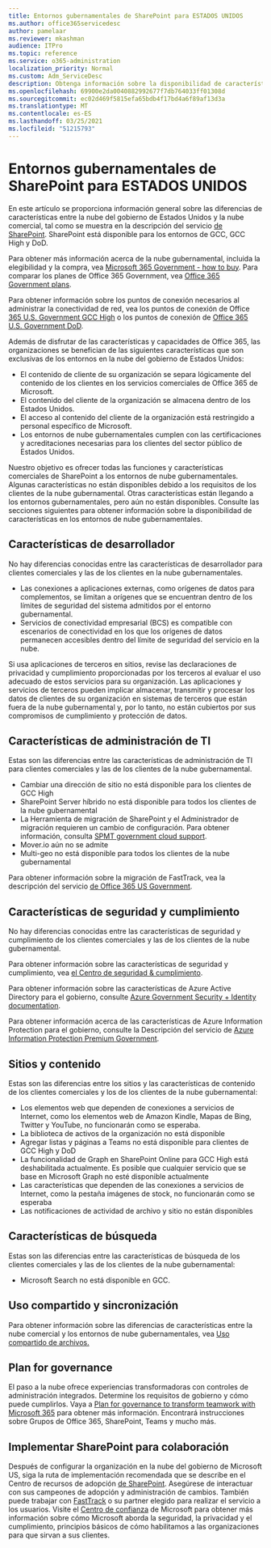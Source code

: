 ```yaml
---
title: Entornos gubernamentales de SharePoint para ESTADOS UNIDOS
ms.author: office365servicedesc
author: pamelaar
ms.reviewer: mkashman
audience: ITPro
ms.topic: reference
ms.service: o365-administration
localization_priority: Normal
ms.custom: Adm_ServiceDesc
description: Obtenga información sobre la disponibilidad de características de SharePoint para los clientes en la nube del gobierno de Estados Unidos.
ms.openlocfilehash: 69900e2da0040882992677f7db764033ff01308d
ms.sourcegitcommit: ec02d469f5815efa65bdb4f17bd4a6f89af13d3a
ms.translationtype: MT
ms.contentlocale: es-ES
ms.lasthandoff: 03/25/2021
ms.locfileid: "51215793"
---
```

# <a name="sharepoint-for-us-government-environments"></a>Entornos gubernamentales de SharePoint para ESTADOS UNIDOS

En este artículo se proporciona información general sobre las diferencias de características entre la nube del gobierno de Estados Unidos y la nube comercial, tal como se muestra en la descripción del servicio [de SharePoint](../../sharepoint-online-service-description/sharepoint-online-service-description.md). SharePoint está disponible para los entornos de GCC, GCC High y DoD. 

Para obtener más información acerca de la nube gubernamental, incluida la elegibilidad y la compra, vea [Microsoft 365 Government - how to buy](./microsoft-365-government-how-to-buy.md). Para comparar los planes de Office 365 Government, vea [Office 365 Government plans](https://www.microsoft.com/microsoft-365/government/compare-office-365-government-plans?rtc=1#EligibilityRequirements).

Para obtener información sobre los puntos de conexión necesarios al administrar la conectividad de red, vea los puntos de conexión de Office [365 U.S. Government GCC High](/office365/enterprise/office-365-u-s-government-gcc-high-endpoints#sharepoint-online-and-onedrive-for-business) o los puntos de conexión de [Office 365 U.S. Government DoD](/office365/enterprise/office-365-u-s-government-dod-endpoints#sharepoint-online-and-onedrive-for-business).

Además de disfrutar de las características y capacidades de Office 365, las organizaciones se benefician de las siguientes características que son exclusivas de los entornos en la nube del gobierno de Estados Unidos:

-   El contenido de cliente de su organización se separa lógicamente del contenido de los clientes en los servicios comerciales de Office 365 de Microsoft.
-   El contenido del cliente de la organización se almacena dentro de los Estados Unidos.
-   El acceso al contenido del cliente de la organización está restringido a personal específico de Microsoft.
-   Los entornos de nube gubernamentales cumplen con las certificaciones y acreditaciones necesarias para los clientes del sector público de Estados Unidos.

Nuestro objetivo es ofrecer todas las funciones y características comerciales de SharePoint a los entornos de nube gubernamentales. Algunas características no están disponibles debido a los requisitos de los clientes de la nube gubernamental. Otras características están llegando a los entornos gubernamentales, pero aún no están disponibles. Consulte las secciones siguientes para obtener información sobre la disponibilidad de características en los entornos de nube gubernamentales.

## <a name="developer-features"></a>Características de desarrollador

No hay diferencias conocidas entre las características de desarrollador para clientes comerciales y las de los clientes en la nube gubernamentales.

- Las conexiones a aplicaciones externas, como orígenes de datos para complementos, se limitan a orígenes que se encuentran dentro de los límites de seguridad del sistema admitidos por el entorno gubernamental.
- Servicios de conectividad empresarial (BCS) es compatible con escenarios de conectividad en los que los orígenes de datos permanecen accesibles dentro del límite de seguridad del servicio en la nube.

Si usa aplicaciones de terceros en sitios, revise las declaraciones de privacidad y cumplimiento proporcionadas por los terceros al evaluar el uso adecuado de estos servicios para su organización. Las aplicaciones y servicios de terceros pueden implicar almacenar, transmitir y procesar los datos de clientes de su organización en sistemas de terceros que están fuera de la nube gubernamental y, por lo tanto, no están cubiertos por sus compromisos de cumplimiento y protección de datos. 

## <a name="it-admin-features"></a>Características de administración de TI

Estas son las diferencias entre las características de administración de TI para clientes comerciales y las de los clientes de la nube gubernamental.

- Cambiar una dirección de sitio no está disponible para los clientes de GCC High
- SharePoint Server híbrido no está disponible para todos los clientes de la nube gubernamental
- La Herramienta de migración de SharePoint y el Administrador de migración requieren un cambio de configuración. Para obtener información, consulta [SPMT government cloud support](/sharepointmigration/spmt-install-issues#government-cloud-support).
- Mover.io aún no se admite
- Multi-geo no está disponible para todos los clientes de la nube gubernamental

Para obtener información sobre la migración de FastTrack, vea la descripción del servicio [de Office 365 US Government](./office-365-us-government.md#data-migrations-performed-by-fasttrack).

## <a name="security-and-compliance-features"></a>Características de seguridad y cumplimiento

No hay diferencias conocidas entre las características de seguridad y cumplimiento de los clientes comerciales y las de los clientes de la nube gubernamental.

Para obtener información sobre las características de seguridad y cumplimiento, vea [el Centro de seguridad & cumplimiento](../office-365-securitycompliance-center.md).

Para obtener información sobre las características de Azure Active Directory para el gobierno, consulte [Azure Government Security + Identity documentation](/azure/azure-government/documentation-government-services-securityandidentity#azure-active-directory). 

Para obtener información acerca de las características de Azure Information Protection para el gobierno, consulte la Descripción del servicio de [Azure Information Protection Premium Government](/enterprise-mobility-security/solutions/ems-aip-premium-govt-service-description). 

## <a name="sites-and-content"></a>Sitios y contenido

Estas son las diferencias entre los sitios y las características de contenido de los clientes comerciales y los de los clientes de la nube gubernamental:

- Los elementos web que dependen de conexiones a servicios de Internet, como los elementos web de Amazon Kindle, Mapas de Bing, Twitter y YouTube, no funcionarán como se esperaba.
- La biblioteca de activos de la organización no está disponible
- Agregar listas y páginas a Teams no está disponible para clientes de GCC High y DoD
- La funcionalidad de Graph en SharePoint Online para GCC High está deshabilitada actualmente. Es posible que cualquier servicio que se base en Microsoft Graph no esté disponible actualmente
- Las características que dependen de las conexiones a servicios de Internet, como la pestaña imágenes de stock, no funcionarán como se esperaba
- Las notificaciones de actividad de archivo y sitio no están disponibles

## <a name="search-features"></a>Características de búsqueda

Estas son las diferencias entre las características de búsqueda de los clientes comerciales y las de los clientes de la nube gubernamental:

- Microsoft Search no está disponible en GCC.

## <a name="sharing-and-sync"></a>Uso compartido y sincronización

Para obtener información sobre las diferencias de características entre la nube comercial y los entornos de nube gubernamentales, vea [Uso compartido de archivos.](./gcc-high-and-dod.md#file-sharing)

## <a name="plan-for-governance"></a>Plan for governance

El paso a la nube ofrece experiencias transformadoras con controles de administración integrados. Determine los requisitos de gobierno y cómo puede cumplirlos. Vaya a [Plan for governance to transform teamwork with Microsoft 365](https://resources.techcommunity.microsoft.com/teamwork-governance/) para obtener más información. Encontrará instrucciones sobre Grupos de Office 365, SharePoint, Teams y mucho más.

## <a name="deploy-sharepoint-for-collaboration"></a>Implementar SharePoint para colaboración

Después de configurar la organización en la nube del gobierno de Microsoft US, siga la ruta de implementación recomendada que se describe en el Centro de recursos de adopción [de SharePoint](https://resources.techcommunity.microsoft.com/resources/SharePoint-adoption/). Asegúrese de interactuar con sus campeones de adopción y administración de cambios.
También puede trabajar con [FastTrack](https://www.microsoft.com/fasttrack) o su partner elegido para realizar el servicio a los usuarios.
Visite el [Centro de confianza](https://www.microsoft.com/trust-center) de Microsoft para obtener más información sobre cómo Microsoft aborda la seguridad, la privacidad y el cumplimiento, principios básicos de cómo habilitamos a las organizaciones para que sirvan a sus clientes.